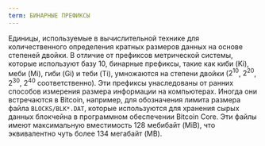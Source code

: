 ```yaml
---
term: БИНАРНЫЕ ПРЕФИКСЫ
---
```


Единицы, используемые в вычислительной технике для количественного определения кратных размеров данных на основе степеней двойки. В отличие от префиксов метрической системы, которые используют базу 10, бинарные префиксы, такие как киби (Ki), меби (Mi), гиби (Gi) и теби (Ti), умножаются на степени двойки ($2^{10}$, $2^{20}$, $2^{30}$, $2^{40}$ соответственно). Эти префиксы унаследованы от ранних способов измерения размера информации на компьютерах. Иногда они встречаются в Bitcoin, например, для обозначения лимита размера файла `BLOCKS/BLK*.DAT`, которые используются для хранения сырых данных блокчейна в программном обеспечении Bitcoin Core. Эти файлы имеют максимальную вместимость 128 мебибайт (MiB), что эквивалентно чуть более 134 мегабайт (MB).